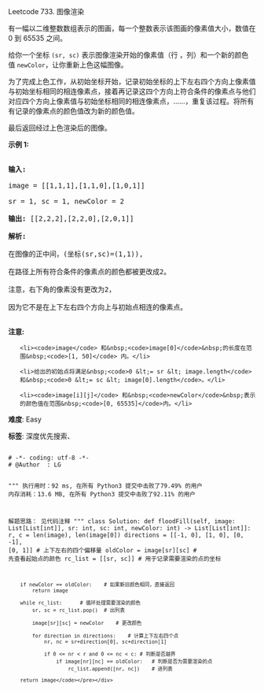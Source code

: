 Leetcode 733. 图像渲染
<p>有一幅以二维整数数组表示的图画，每一个整数表示该图画的像素值大小，数值在 0 到 65535 之间。</p>


<p>给你一个坐标&nbsp;<code>(sr, sc)</code>&nbsp;表示图像渲染开始的像素值（行 ，列）和一个新的颜色值&nbsp;<code>newColor</code>，让你重新上色这幅图像。</p>



<p>为了完成上色工作，从初始坐标开始，记录初始坐标的上下左右四个方向上像素值与初始坐标相同的相连像素点，接着再记录这四个方向上符合条件的像素点与他们对应四个方向上像素值与初始坐标相同的相连像素点，&hellip;&hellip;，重复该过程。将所有有记录的像素点的颜色值改为新的颜色值。</p>



<p>最后返回经过上色渲染后的图像。</p>



<p><strong>示例 1:</strong></p>



<pre>

<strong>输入:</strong> 

image = [[1,1,1],[1,1,0],[1,0,1]]

sr = 1, sc = 1, newColor = 2

<strong>输出:</strong> [[2,2,2],[2,2,0],[2,0,1]]

<strong>解析:</strong> 

在图像的正中间，(坐标(sr,sc)=(1,1)),

在路径上所有符合条件的像素点的颜色都被更改成2。

注意，右下角的像素没有更改为2，

因为它不是在上下左右四个方向上与初始点相连的像素点。

</pre>



<p><strong>注意:</strong></p>



<ul>

	<li><code>image</code> 和&nbsp;<code>image[0]</code>&nbsp;的长度在范围&nbsp;<code>[1, 50]</code> 内。</li>

	<li>给出的初始点将满足&nbsp;<code>0 &lt;= sr &lt; image.length</code> 和&nbsp;<code>0 &lt;= sc &lt; image[0].length</code>。</li>

	<li><code>image[i][j]</code> 和&nbsp;<code>newColor</code>&nbsp;表示的颜色值在范围&nbsp;<code>[0, 65535]</code>内。</li>

</ul>





 **难度**: Easy



 **标签**: 深度优先搜索、 





<div class="hcb_wrap">
<pre class="prism undefined-numbers lang-python" data-lang="Python"><code>
# -*- coding: utf-8 -*-
# @Author  : LG

"""
执行用时：92 ms, 在所有 Python3 提交中击败了79.49% 的用户
内存消耗：13.6 MB, 在所有 Python3 提交中击败了92.11% 的用户

解题思路：
    见代码注释
"""
class Solution:
    def floodFill(self, image: List[List[int]], sr: int, sc: int, newColor: int) -> List[List[int]]:
        r, c = len(image), len(image[0])
        directions  = [[-1, 0], [1, 0], [0, -1], [0, 1]]    # 上下左右的四个偏移量
        oldColor = image[sr][sc]    # 先查看起始点的颜色
        rc_list = [[sr, sc]]    # 用于记录需要渲染的点的坐标

        if newColor == oldColor:    # 如果新旧颜色相同，直接返回
            return image

        while rc_list:      # 循环处理需要渲染的颜色
            sr, sc = rc_list.pop()  # 出列表

            image[sr][sc] = newColor    # 更改颜色

            for direction in directions:    # 计算上下左右四个点
                nr, nc = sr+direction[0], sc+direction[1]

                if 0 <= nr < r and 0 <= nc < c: # 判断是否越界
                    if image[nr][nc] == oldColor:   # 判断是否为需要渲染的点
                        rc_list.append([nr, nc])    # 进列表

        return image</code></pre></div>

